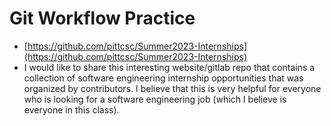 # Git Workflow Practice

* [https://github.com/pittcsc/Summer2023-Internships](https://github.com/pittcsc/Summer2023-Internships)
* I would like to share this interesting website/gitlab repo that contains a collection of software engineering internship
opportunities that was organized by contributors. I believe that this is very helpful for everyone who is looking for 
a software engineering job (which I believe is everyone in this class).